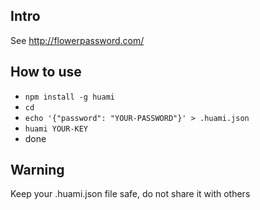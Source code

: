 ## Intro

See <http://flowerpassword.com/>

## How to use

* `npm install -g huami`
* `cd`
* `echo '{"password": "YOUR-PASSWORD"}' > .huami.json`
* `huami YOUR-KEY`
* done

## Warning

Keep your .huami.json file safe, do not share it with others

